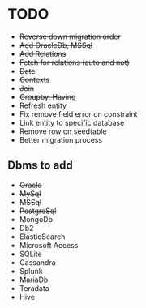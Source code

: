 # TODO

- ~~Reverse down migration order~~
- ~~Add OracleDb, MSSql~~
- ~~Add Relations~~
- ~~Fetch for relations (auto and not)~~
- ~~Date~~
- ~~Contexts~~
- ~~Join~~
- ~~Groupby, Having~~
- Refresh entity
- Fix remove field error on constraint
- Link entity to specific database
- Remove row on seedtable
- Better migration process

## Dbms to add

- ~~Oracle~~
- ~~MySql~~
- ~~MSSql~~
- ~~PostgreSql~~
- MongoDb
- Db2
- ElasticSearch
- Microsoft Access
- SQLite
- Cassandra
- Splunk
- ~~MariaDb~~
- Teradata
- Hive
